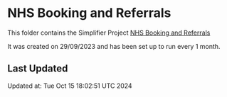# NHS Booking and Referrals
This folder contains the Simplifier Project [NHS Booking and Referrals](https://simplifier.net/nhsbookingandreferrals)

It was created on 29/09/2023 and has been set up to run every 1 month.

## Last Updated

Updated at: Tue Oct 15 18:02:51 UTC 2024
